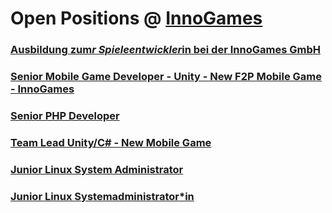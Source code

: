# Open Positions @ [InnoGames](https://www.innogames.com/career/detail/job?s=github_jobs_repo)

### [Ausbildung zum*r Spieleentwickler*in bei der InnoGames GmbH](ausbildung-zum-r-spieleentwickler-in-bei-der-innogames-gmbh.md)
### [Senior Mobile Game Developer - Unity - New F2P Mobile Game - InnoGames](senior-mobile-game-developer-unity-new-f2p-mobile-game-innogames.md)
### [Senior PHP Developer](senior-php-developer.md)
### [Team Lead Unity/C# - New Mobile Game](team-lead-unity-c#-new-mobile-game.md)
### [Junior Linux System Administrator](junior-linux-system-administrator.md)
### [Junior Linux Systemadministrator*in](junior-linux-systemadministrator-in.md)
